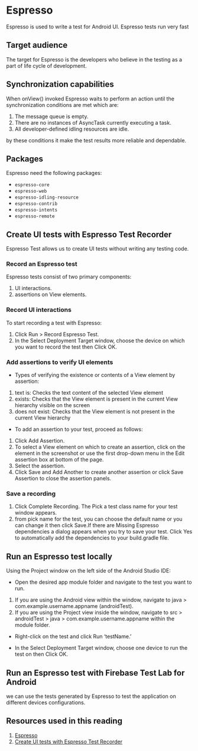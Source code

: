# Espresso

Espresso is used to write a test for Android UI.
Espresso tests run very fast

## Target audience

The target for Espresso is the developers who believe in the testing as a part of life cycle of development.

## Synchronization capabilities

When onView() invoked Espresso waits to perform an action until the synchronization conditions are met which are:

1. The message queue is empty.
2. There are no instances of AsyncTask currently executing a task.
3. All developer-defined idling resources are idle.

by these conditions it make the test results more reliable and dependable.

## Packages

Espresso need the following packages:

* `espresso-core`
* `espresso-web`
* `espresso-idling-resource`
* `espresso-contrib`
* `espresso-intents`
* `espresso-remote`

## Create UI tests with Espresso Test Recorder

Espresso Test allows us to create UI tests without writing any testing code.

### Record an Espresso test

Espresso tests consist of two primary components:

1. UI interactions.
2. assertions on View elements.

### Record UI interactions

To start recording a test with Espresso:

1. Click Run > Record Espresso Test.
2. In the Select Deployment Target window, choose the device on which you want to record the test then Click OK.

### Add assertions to verify UI elements

* Types of verifying the existence or contents of a View element by assertion:

1. text is: Checks the text content of the selected View element
2. exists: Checks that the View element is present in the current View hierarchy visible on the screen
3. does not exist: Checks that the View element is not present in the current View hierarchy

* To add an assertion to your test, proceed as follows:

1. Click Add Assertion.
2. To select a View element on which to create an assertion, click on the element in the screenshot or use the first drop-down menu in the Edit assertion box at bottom of the page.
3. Select the assertion.
4. Click Save and Add Another to create another assertion or click Save Assertion to close the assertion panels.

### Save a recording

1. Click Complete Recording. The Pick a test class name for your test window appears.
2. from pick name for the test, you can choose the default name or you can change it then click Save.If there are Missing Espresso dependencies a dialog appears when you try to save your test. Click Yes to automatically add the dependencies to your build.gradle file.

## Run an Espresso test locally

Using the  Project  window on the left side of the Android Studio IDE:

* Open the desired app module folder and navigate to the test you want to run.

1. If you are using the Android view within the window, navigate to java > com.example.username.appname (androidTest).
2. If you are using the Project view inside the window, navigate to src > androidTest > java > com.example.username.appname within the module folder.

* Right-click on the test and click Run ‘testName.’

* In the Select Deployment Target window, choose one device to run the test on then Click OK.

## Run an Espresso test with Firebase Test Lab for Android

we can use the tests generated by Espresso to test the application on different devices configurations.

## Resources used in this reading

1. [Espresso](https://developer.android.com/training/testing/espresso#target-audience)
2. [Create UI tests with Espresso Test Recorder](https://developer.android.com/studio/test/espresso-test-recorder#turn-off-animations-on-your-test-device)
